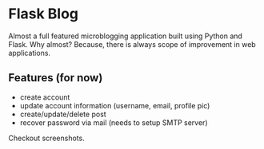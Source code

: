 # Flask Blog
Almost a full featured microblogging application built using Python and Flask. 
Why almost? Because, there is always scope of improvement in web applications. 

## Features (for now)
* create account
* update account information (username, email, profile pic)
* create/update/delete post
* recover password via mail (needs to setup SMTP server)

Checkout screenshots.


